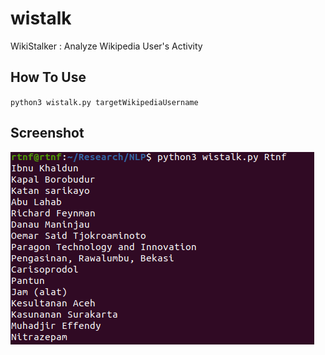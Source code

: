 # wistalk
WikiStalker : Analyze Wikipedia User's Activity

## How To Use
`python3 wistalk.py targetWikipediaUsername`

## Screenshot
![Screenshot2](https://raw.githubusercontent.com/altilunium/wistalk/main/Screenshot%20from%202021-03-20%2021-26-43.png)
